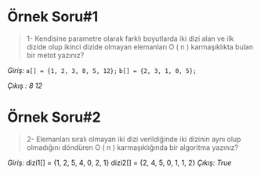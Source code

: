 # Örnek Soru#1

> 1- Kendisine parametre olarak farklı boyutlarda iki dizi alan ve ilk dizide olup ikinci 
> dizide olmayan elemanları O ( n ) karmaşıklıkta bulan bir metot yazınız?

*Giriş:* 
    `a[] = {1, 2, 3, 8, 5, 12};`
    `b[] = {2, 3, 1, 0, 5};`

*Çıkış : 8 12*

# Örnek Soru#2

> 2- Elemanları sıralı olmayan iki dizi verildiğinde iki dizinin aynı olup olmadığını döndüren O ( n ) 
> karmaşıklığında bir algoritma yazınız?
 
*Giriş:* 
    dizi1[] = {1, 2, 5, 4, 0, 2, 1}
    dizi2[] = {2, 4, 5, 0, 1, 1, 2} 
*Çıkış: True*
